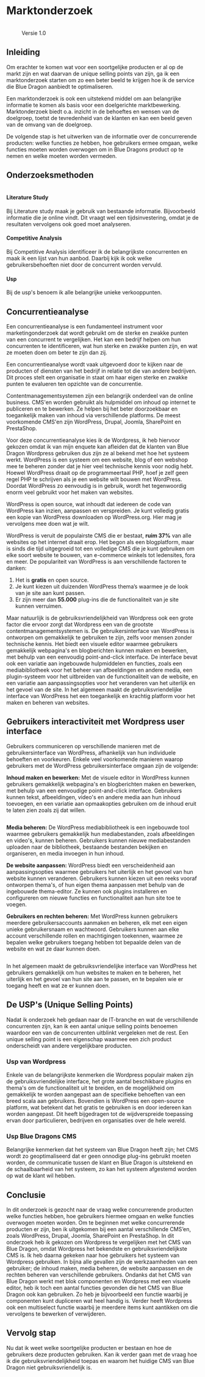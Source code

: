 # Marktonderzoek

<figure><img src="../.gitbook/assets/vakmarktonderzoek.png" alt=""><figcaption><p>Versie 1.0</p></figcaption></figure>

## Inleiding

Om erachter te komen wat voor een soortgelijke producten er al op de markt zijn en wat daarvan de unique selling points van zijn, ga ik een marktonderzoek starten om zo een beter beeld te krijgen hoe ik de service die Blue Dragon aanbiedt te optimaliseren.

Een marktonderzoek is ook een uitstekend middel om aan belangrijke informatie te komen als basis voor een doelgerichte marktbewerking. Marktonderzoek biedt o.a. inzicht in de behoeftes en wensen van de doelgroep, toetst de tevredenheid van de klanten en kan een beeld geven van de omvang van de doelgroep.

De volgende stap is het uitwerken van de informatie over de concurrerende producten: welke functies ze hebben, hoe gebruikers ermee omgaan, welke functies moeten worden overwogen om in Blue Dragons product op te nemen en welke moeten worden vermeden.

## Onderzoeksmethoden

<figure><img src="../.gitbook/assets/onderzoeksmethodes.png" alt=""><figcaption></figcaption></figure>

#### Literature Study

Bij Literature study maak je gebruik van bestaande informatie. Bijvoorbeeld informatie die je online vindt. Dit vraagt wel een tijdsinvestering, omdat je de resultaten vervolgens ook goed moet analyseren.

#### Competitive Analysis

Bij Competitive Analysis identificeer ik de belangrijkste concurrenten en maak ik een lijst van hun aanbod. Daarbij kijk ik ook welke gebruikersbehoeften niet door de concurrent worden vervuld.

#### Usp&#x20;

Bij de usp's benoem ik alle belangrijke unieke verkooppunten.

## Concurrentieanalyse

Een concurrentieanalyse is een fundamenteel instrument voor marketingonderzoek dat wordt gebruikt om de sterke en zwakke punten van een concurrent te vergelijken. Het kan een bedrijf helpen om hun concurrenten te identificeren, wat hun sterke en zwakke punten zijn, en wat ze moeten doen om beter te zijn dan zij.

Een concurrentieanalyse wordt vaak uitgevoerd door te kijken naar de producten of diensten van het bedrijf in relatie tot die van andere bedrijven. Dit proces stelt een organisatie in staat om haar eigen sterke en zwakke punten te evalueren ten opzichte van de concurrentie.

Contentmanagementsystemen zijn een belangrijk onderdeel van de online business. CMS'en worden gebruikt als hulpmiddel om inhoud op internet te publiceren en te bewerken. Ze helpen bij het beter doorzoekbaar en toegankelijk maken van inhoud via verschillende platforms. De meest voorkomende CMS'en zijn WordPress, Drupal, Joomla, SharePoint en PrestaShop.

Voor deze concurrentieanalyse kies ik de Wordpress, ik heb hiervoor gekozen omdat ik van mijn enquete kan afleiden dat de klanten van Blue Dragon Wordpress gebruiken dus zijn ze al bekend met hoe het systeem werkt. WordPress is een systeem om een website, blog of een webshop mee te beheren zonder dat je hier veel technische kennis voor nodig hebt. Hoewel WordPress draait op de programmeertaal PHP, hoef je zelf geen regel PHP te schrijven als je een website wilt bouwen met WordPress. Doordat WordPress zo eenvoudig is in gebruik, wordt het tegenwoordig enorm veel gebruikt voor het maken van websites.&#x20;

WordPress is open source, wat inhoudt dat iedereen de code van WordPress kan inzien, aanpassen en verspreiden. Je kunt volledig gratis een kopie van WordPress downloaden op WordPress.org. Hier mag je vervolgens mee doen wat je wilt.

WordPress is veruit de populairste CMS die er bestaat, **ruim 37%** van alle websites op het internet draait erop. Het begon als een blogplatform, maar is sinds die tijd uitgegroeid tot een volledige CMS die je kunt gebruiken om elke soort website te bouwen, van e-commerce winkels tot ledensites, fora en meer. De populariteit van WordPress is aan verschillende factoren te danken:

1. Het is **gratis** en open source.
2. Je kunt kiezen uit duizenden WordPress thema’s waarmee je de look van je site aan kunt passen.
3. Er zijn meer dan **55.000** plug-ins die de functionaliteit van je site kunnen verruimen.

Maar natuurlijk is de gebruiksvriendelijkheid van Wordpress ook een grote factor die ervoor zorgt dat Wordpress een van de grootste contentmanagementsystemen is. De gebruikersinterface van WordPress is ontworpen om gemakkelijk te gebruiken te zijn, zelfs voor mensen zonder technische kennis. Het biedt een visuele editor waarmee gebruikers gemakkelijk webpagina's en blogberichten kunnen maken en bewerken, met behulp van een eenvoudig point-and-click interface. De interface bevat ook een variatie aan ingebouwde hulpmiddelen en functies, zoals een mediabibliotheek voor het beheer van afbeeldingen en andere media, een plugin-systeem voor het uitbreiden van de functionaliteit van de website, en een variatie aan aanpassingsopties voor het veranderen van het uiterlijk en het gevoel van de site. In het algemeen maakt de gebruiksvriendelijke interface van WordPress het een toegankelijk en krachtig platform voor het maken en beheren van websites.

## Gebruikers interactiviteit met Wordpress user interface

Gebruikers communiceren op verschillende manieren met de gebruikersinterface van WordPress, afhankelijk van hun individuele behoeften en voorkeuren. Enkele veel voorkomende manieren waarop gebruikers met de WordPress gebruikersinterface omgaan zijn de volgende:

**Inhoud maken en bewerken:** Met de visuele editor in WordPress kunnen gebruikers gemakkelijk webpagina's en blogberichten maken en bewerken, met behulp van een eenvoudige point-and-click interface. Gebruikers kunnen tekst, afbeeldingen, video's en andere media aan hun inhoud toevoegen, en een variatie aan opmaakopties gebruiken om de inhoud eruit te laten zien zoals zij dat willen.

<figure><img src="../.gitbook/assets/wordpresseditorss.png" alt=""><figcaption></figcaption></figure>

**Media beheren:** De WordPress mediabibliotheek is een ingebouwde tool waarmee gebruikers gemakkelijk hun mediabestanden, zoals afbeeldingen en video's, kunnen beheren. Gebruikers kunnen nieuwe mediabestanden uploaden naar de bibliotheek, bestaande bestanden bekijken en organiseren, en media invoegen in hun inhoud.

**De website aanpassen:** WordPress biedt een verscheidenheid aan aanpassingsopties waarmee gebruikers het uiterlijk en het gevoel van hun website kunnen veranderen. Gebruikers kunnen kiezen uit een reeks vooraf ontworpen thema's, of hun eigen thema aanpassen met behulp van de ingebouwde thema-editor. Ze kunnen ook plugins installeren en configureren om nieuwe functies en functionaliteit aan hun site toe te voegen.

**Gebruikers en rechten beheren:** Met WordPress kunnen gebruikers meerdere gebruikersaccounts aanmaken en beheren, elk met een eigen unieke gebruikersnaam en wachtwoord. Gebruikers kunnen aan elke account verschillende rollen en machtigingen toekennen, waarmee ze bepalen welke gebruikers toegang hebben tot bepaalde delen van de website en wat ze daar kunnen doen.

<figure><img src="../.gitbook/assets/adding-new-wordpress-roles-using-plugin.png" alt=""><figcaption></figcaption></figure>

In het algemeen maakt de gebruiksvriendelijke interface van WordPress het gebruikers gemakkelijk om hun websites te maken en te beheren, het uiterlijk en het gevoel van hun site aan te passen, en te bepalen wie er toegang heeft en wat ze er kunnen doen.

## De USP's (Unique Selling Points)

Nadat ik onderzoek heb gedaan naar de IT-branche en wat de verschillende concurrenten zijn, kan ik een aantal unique selling points benoemen waardoor een van de concurrenten uitblinkt vergeleken met de rest. Een unique selling point is een eigenschap waarmee een zich product onderscheidt van andere vergelijkbare producten.&#x20;

### Usp van Wordpress

Enkele van de belangrijkste kenmerken die Wordpress populair maken zijn de gebruiksvriendelijke interface, het grote aantal beschikbare plugins en thema's om de functionaliteit uit te breiden, en de mogelijkheid om gemakkelijk te worden aangepast aan de specifieke behoeften van een breed scala aan gebruikers. Bovendien is WordPress een open-source platform, wat betekent dat het gratis te gebruiken is en door iedereen kan worden aangepast. Dit heeft bijgedragen tot de wijdverspreide toepassing ervan door particulieren, bedrijven en organisaties over de hele wereld.

### Usp Blue Dragons CMS

Belangrijke kenmerken dat het systeem van Blue Dragon heeft zijn; het CMS wordt zo geoptimaliseerd dat er geen onnodige plug-ins gebruikt moeten worden, de communicatie tussen de klant en Blue Dragon is uitstekend en de schaalbaarheid van het systeem, zo kan het systeem afgestemd worden op wat de klant wil hebben.

## Conclusie

In dit onderzoek is gezocht naar de vraag welke concurrerende producten welke functies hebben, hoe gebruikers hiermee omgaan en welke functies overwogen moeten worden. Om te beginnen met welke concurrerende producten er zijn, ben ik uitgekomen bij een aantal verschillende CMS’en, zoals WordPress, Drupal, Joomla, SharePoint en PrestaShop. In dit onderzoek heb ik gekozen om Wordpress te vergelijken met het CMS van Blue Dragon, omdat Wordpress het bekendste en gebruiksvriendelijkste CMS is. Ik heb daarna gekeken naar hoe gebruikers het systeem van Wordpress gebruiken. In bijna alle gevallen zijn de werkzaamheden van een gebruiker; de inhoud maken, media beheren, de website aanpassen en de rechten beheren van verschillende gebruikers. Ondanks dat het CMS van Blue Dragon werkt met blok componenten en Wordpress met een visuele editor, heb ik toch een aantal functies gevonden die het CMS van Blue Dragon ook kan gebruiken. Zo heb je bijvoorbeeld een functie waarbij je componenten kunt dupliceren wat heel handig is. Verder heeft Wordpress ook een multiselect functie waarbij je meerdere items kunt aantikken om die vervolgens te bewerken of verwijderen.

## Vervolg stap

Nu dat ik weet welke soortgelijke producten er bestaan en hoe de gebruikers deze producten gebruiken. Kan ik verder gaan met de vraag hoe ik die gebruiksvriendelijkheid toepas en waarom het huidige CMS van Blue Dragon niet gebruiksvriendelijk is.

